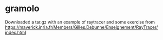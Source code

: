 # gramolo
Downloaded a tar.gz with an example of raytracer and some exercise from
https://maverick.inria.fr/Members/Gilles.Debunne/Enseignement/RayTracer/index.html
